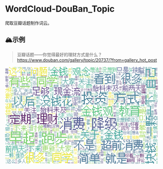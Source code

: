 # WordCloud-DouBan_Topic

 爬取豆瓣话题制作词云。

## 🏔️示例

> 豆瓣话题——你觉得最好的理财方式是什么？
https://www.douban.com/gallery/topic/20737/?from=gallery_hot_post

![1](输出结果.jpg)